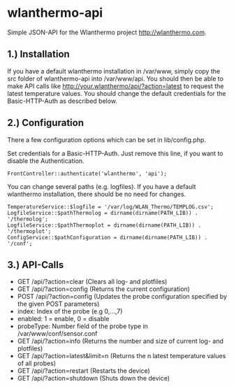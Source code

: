 wlanthermo-api
==============

Simple JSON-API for the Wlanthermo project <http://wlanthermo.com>.


1.) Installation
------------
If you have a default wlanthermo installation in /var/www, simply copy the src folder of wlanthermo-api into /var/www/api. You should then be able to make API calls like http://your.wlanthermo/api/?action=latest to request the latest temperature values. You should change the default credentials for the Basic-HTTP-Auth as described below.


2.) Configuration
------------
There a few configuration options which can be set in lib/config.php.

Set credentials for a Basic-HTTP-Auth. Just remove this line, if you want to disable the Authentication.

	FrontController::authenticate('wlanthermo', 'api');

You can change several paths (e.g. logfiles). If you have a default wlanthermo installation, there should be no need for changes.

	TemperatureService::$logfile = '/var/log/WLAN_Thermo/TEMPLOG.csv';
	LogfileService::$pathThermolog = dirname(dirname(PATH_LIB)) . '/thermolog';
	LogfileService::$pathThermoplot = dirname(dirname(PATH_LIB)) . '/thermoplot';
	ConfigService::$pathConfiguration = dirname(dirname(PATH_LIB)) . '/conf';


3.) API-Calls
------------
* GET /api/?action=clear (Clears all log- and plotfiles)
* GET /api/?action=config (Returns the current configuration)
* POST /api/?action=config (Updates the probe configuration specified by the given POST parameters)
 * index: Index of the probe (e.g 0,...,7)
 * enabled: 1 = enable, 0 = disable
 * probeType: Number field of the probe type in /var/www/conf/sensor.conf
* GET /api/?action=info (Returns the number and size of current log- and plotfiles)
* GET /api/?action=latest&limit=n (Returns the n latest temperature values of all probes)
* GET /api/?action=restart (Restarts the device)
* GET /api/?action=shutdown (Shuts down the device)


